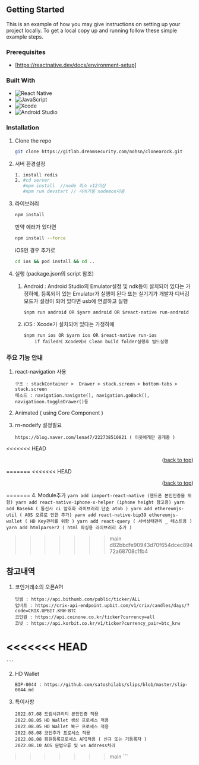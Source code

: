 
<!-- GETTING STARTED -->
## Getting Started

This is an example of how you may give instructions on setting up your project locally.
To get a local copy up and running follow these simple example steps.

### Prerequisites

* [https://reactnative.dev/docs/environment-setup]

### Built With

* ![React Native](https://img.shields.io/badge/react_native-%2320232a.svg?style=for-the-badge&logo=react&logoColor=%2361DAFB)
* ![JavaScript](https://img.shields.io/badge/javascript-%23323330.svg?style=for-the-badge&logo=javascript&logoColor=%23F7DF1E)
* ![Xcode](https://img.shields.io/badge/Xcode-007ACC?style=for-the-badge&logo=Xcode&logoColor=white)
* ![Android Studio](https://img.shields.io/badge/Android%20Studio-3DDC84.svg?style=for-the-badge&logo=android-studio&logoColor=white)


### Installation

1. Clone the repo
   ```sh
   git clone https://gitlab.dreamsecurity.com/nohsn/clonearock.git
   ```
2. 서버 환경설정
    ```sh
    1. install redis
    2. #cd server 
       #npm install  //node 최소 v12이상 
       #npm run devstart // 서버가동 nodemon이용
    ```
3. 라이브러리 
    ```sh
    npm install
    ```
    
    만약 에러가 있다면
    ```sh
    npm install --force
    ```

    iOS인 경우 추가로 
    ```sh
    cd ios && pod install && cd ..
    ```
4. 실행 (package.json의 script 참조)
    1. Android : Android Studio의 Emulator설정 및 ndk등이 설치되어 있다는 가정하에, 등록되어 있는 Emulator가 실행이 된다
                또는 실기기가 개발자 디버깅모드가 설정이 되어 있다면  usb에 연결하고 실행
        ```
        $npm run android OR $yarn android OR $react-native run-android
        ```
    2. iOS : Xcode가 설치되어 있다는 가정하에
        ```
        $npm run ios OR $yarn ios OR $react-native run-ios
            if failed시 Xcode에서 Clean build folder실행후 빌드실행
        ```

### 주요 기능 안내
1. react-navigation 사용
    ```
    구조 : stackContainer >  Drawer > stack.screen > bottom-tabs > stack.screen
    메소드 : navigation.navigate(), navigation.goBack(), navigatioon.toggleDrawer()등
    ```
2. Animated ( using Core Component )
    
3. rn-nodeify 설정필요
    ```
    https://blog.naver.com/lena47/222738510821 ( 이웃에게만 공개중 )
    ```

<<<<<<< HEAD
<p align="right">(<a href="#top">back to top</a>)</p>

=======
<<<<<<< HEAD
<p align="right">(<a href="#top">back to top</a>)</p>

=======
4. Module추가
    ```
    yarn add iamport-react-native (핸드폰 본인인증을 위함)
    yarn add react-native-iphone-x-helper (iphone height 참고용)
    yarn add Base64 ( 통신사 ci 암호화 라이브러리 단순 atob )
    yarn add ethereumjs-util ( AOS 오류로 인한 추가)
    yarn add react-native-bip39 ethereumjs-wallet ( HD Key관리를 위함 )
    yarn add react-query ( 서버상태관리 _ 테스트용 )
    yarn add htmlparser2 ( html 파싱용 라이브러리 추가 )
    ```
>>>>>>> main
>>>>>>> d82bbdfe90943d70f654dcec89472a68708c1fb4

## 참고내역
1. 코인거래소의 오픈API
    ```
    빗썸 : https://api.bithumb.com/public/ticker/ALL
    업비트 : https://crix-api-endpoint.upbit.com/v1/crix/candles/days/?code=CRIX.UPBIT.KRW-BTC
    코인원 : https://api.coinone.co.kr/ticker?currency=all
    코빗 : https://api.korbit.co.kr/v1/ticker?currency_pair=btc_krw
<<<<<<< HEAD
=======
    ```
2. HD Wallet
    ```
    BIP-0044 : https://github.com/satoshilabs/slips/blob/master/slip-0044.md
    ```
3. 특이사항
    ```
    2022.07.08 드림시큐리티 본인인증 적용
    2022.08.05 HD Wallet 생성 프로세스 적용
    2022.08.05 HD Wallet 복구 프로세스 적용
    2022.08.08 코인추가 프로세스 적용
    2022.08.08 회원등록프로세스 API적용 ( 신규 또는 기등록자 )
    2022.08.10 AOS 문법오류 및 ws Address처리
>>>>>>> main
    ```